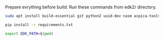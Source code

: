 Prepare evrything before build:
Run these commands from edk2/ directory.

```bash
sudo apt install build-essential git python2 uuid-dev nasm acpica-tools
```

```bash
pip install -r requirements.txt
```

```bash
export EDK_PATH=$(pwd)
```
